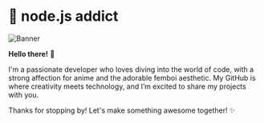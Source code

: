 # 🌸 node.js addict 

![Banner](https://i.hizliresim.com/mlr01bw.png)

**Hello there!** 👋

I'm a passionate developer who loves diving into the world of code, with a strong affection for anime and the adorable femboi aesthetic. My GitHub is where creativity meets technology, and I’m excited to share my projects with you.

Thanks for stopping by! Let's make something awesome together! ✨

